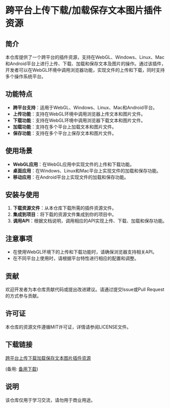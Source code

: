 # 跨平台上传下载/加载保存文本图片插件资源

## 简介

本仓库提供了一个跨平台的插件资源，支持在WebGL、Windows、Linux、Mac和Android平台上进行上传、下载、加载和保存文本及图片的操作。通过该插件，开发者可以在WebGL环境中调用浏览器功能，实现文件的上传和下载，同时支持多个操作系统平台。

## 功能特点

- **跨平台支持**：适用于WebGL、Windows、Linux、Mac和Android平台。
- **上传功能**：支持在WebGL环境中调用浏览器上传文本和图片文件。
- **下载功能**：支持在WebGL环境中调用浏览器下载文本和图片文件。
- **加载功能**：支持在多个平台上加载文本和图片文件。
- **保存功能**：支持在多个平台上保存文本和图片文件。

## 使用场景

- **WebGL应用**：在WebGL应用中实现文件的上传和下载功能。
- **桌面应用**：在Windows、Linux和Mac平台上实现文件的加载和保存功能。
- **移动应用**：在Android平台上实现文件的加载和保存功能。

## 安装与使用

1. **下载资源文件**：从本仓库下载所需的插件资源文件。
2. **集成到项目**：将下载的资源文件集成到你的项目中。
3. **调用API**：根据文档说明，调用相应的API实现上传、下载、加载和保存功能。

## 注意事项

- 在使用WebGL环境下的上传和下载功能时，请确保浏览器支持相关API。
- 在不同平台上使用时，请根据平台特性进行相应的配置和调整。

## 贡献

欢迎开发者为本仓库贡献代码或提出改进建议。请通过提交Issue或Pull Request的方式参与贡献。

## 许可证

本仓库的资源文件遵循MIT许可证，详情请参阅LICENSE文件。

## 下载链接
[跨平台上传下载加载保存文本图片插件资源](https://pan.quark.cn/s/81d8ec9296cb) 

(备用: [备用下载](https://pan.baidu.com/s/1Ir05wQgfRu1oBYkNEQsahg?pwd=1234))

## 说明

该仓库仅用于学习交流，请勿用于商业用途。
